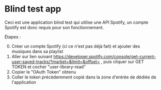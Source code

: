 # Blind test app

Ceci est une application blind test qui utilise une API Spotify, un compte Spotify est donc requis pour son fonctionnement.

Étapes :

0. Créer un compte Spotify (ci ce n'est pas déjà fait) et ajouter des musiques dans sa playlist
1. Aller sur lien suivant https://developer.spotify.com/console/get-current-user-saved-tracks/?market=&limit=&offset= , puis cliquer sur GET TOKEN et cocher "user-library-read"
2. Copier le "OAuth Token" obtenu
3. Coller le token précédemment copié dans la zone d'entrée de dédiée de l'application
